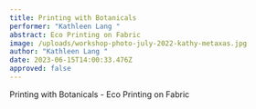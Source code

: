 ```yaml
---
title: Printing with Botanicals
performer: "Kathleen Lang "
abstract: Eco Printing on Fabric
image: /uploads/workshop-photo-july-2022-kathy-metaxas.jpg
author: "Kathleen Lang "
date: 2023-06-15T14:00:33.476Z
approved: false
---
```

Printing with Botanicals - Eco Printing on Fabric
